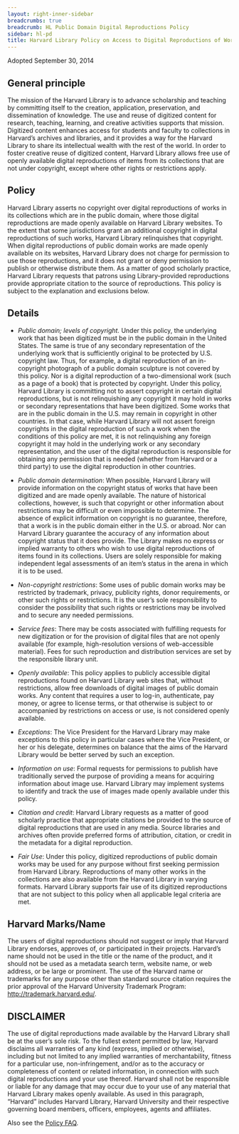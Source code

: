 ```yaml
---
layout: right-inner-sidebar
breadcrumbs: true
breadcrumb: HL Public Domain Digital Reproductions Policy
sidebar: hl-pd
title: Harvard Library Policy on Access to Digital Reproductions of Works in the Public Domain
---
```

<p class="policy-adoption">Adopted September 30, 2014</p>

## General principle

The mission of the Harvard Library is to advance scholarship and teaching by committing itself to the creation, application, preservation, and dissemination of knowledge.  The use and reuse of digitized content for research, teaching, learning, and creative activities supports that mission. Digitized content enhances access for students and faculty to collections in Harvard’s archives and libraries, and it provides a way for the Harvard Library to share its intellectual wealth with the rest of the world.  In order to foster creative reuse of digitized content, Harvard Library allows free use of openly available digital reproductions of items from its collections that are not under copyright, except where other rights or restrictions apply.

## Policy
Harvard Library asserts no copyright over digital reproductions of works in its collections which are in the public domain, where those digital reproductions are made openly available on Harvard Library websites. To the extent that some jurisdictions grant an additional copyright in digital reproductions of such works, Harvard Library relinquishes that copyright.  When digital reproductions of public domain works are made openly available on its websites, Harvard Library does not charge for permission to use those reproductions, and it does not grant or deny permission to publish or otherwise distribute them.  As a matter of good scholarly practice, Harvard Library requests that patrons using Library-provided reproductions provide appropriate citation to the source of reproductions.  This policy is subject to the explanation and exclusions below.

## Details

- <em>Public domain; levels of copyright.</em>  Under this policy, the underlying work that has been digitized must be in the public domain in the United States.  The same is true of any secondary representation of the underlying work that is sufficiently original to be protected by U.S. copyright law.  Thus, for example, a digital reproduction of an in-copyright photograph of a public domain sculpture is not covered by this policy.  Nor is a digital reproduction of a two-dimensional work (such as a page of a book) that is protected by copyright.  Under this policy, Harvard Library is committing not to assert copyright in certain digital reproductions, but is not relinquishing any copyright it may hold in works or secondary representations that have been digitized.  Some works that are in the public domain in the U.S. may remain in copyright in other countries.  In that case, while Harvard Library will not assert foreign copyrights in the digital reproduction of such a work when the conditions of this policy are met, it is not relinquishing any foreign copyright it may hold in the underlying work or any secondary representation, and the user of the digital reproduction is responsible for obtaining any permission that is needed (whether from Harvard or a third party) to use the digital reproduction in other countries.

- <em>Public domain determination</em>:  When possible, Harvard Library will provide information on the copyright status of works that have been digitized and are made openly available.  The nature of historical collections, however, is such that copyright or other information about restrictions may be difficult or even impossible to determine. The absence of explicit information on copyright is no guarantee, therefore, that a work is in the public domain either in the U.S. or abroad.  Nor can Harvard Library guarantee the accuracy of any information about copyright status that it does provide. The Library makes no express or implied warranty to others who wish to use digital reproductions of items found in its collections.  Users are solely responsible for making independent legal assessments of an item’s status in the arena in which it is to be used.

- <em>Non-copyright restrictions</em>:  Some uses of public domain works may be restricted by trademark, privacy, publicity rights, donor requirements, or other such rights or restrictions. It is the user’s sole responsibility to consider the possibility that such rights or restrictions may be involved and to secure any needed permissions.

- <em>Service fees</em>: There may be costs associated with fulfilling requests for new digitization or for the provision of digital files that are not openly available (for example, high-resolution versions of web-accessible material).  Fees for such reproduction and distribution services are set by the responsible library unit.

- <em>Openly available</em>: This policy applies to publicly accessible digital reproductions found on Harvard Library web sites that, without restrictions, allow free downloads of digital images of public domain works.  Any content that requires a user to log-in, authenticate, pay money, or agree to license terms, or that otherwise is subject to or accompanied by restrictions on access or use, is not considered openly available.

- <em>Exceptions</em>:  The Vice President for the Harvard Library may make exceptions to this policy in particular cases where the Vice President, or her or his delegate, determines on balance that the aims of the Harvard Library would be better served by such an exception.

- <em>Information on use</em>: Formal requests for permissions to publish have traditionally served the purpose of providing a means for acquiring information about image use. Harvard Library may implement systems to identify and track the use of images made openly available under this policy.

- <em>Citation and credit</em>: Harvard Library requests as a matter of good scholarly practice that appropriate citations be provided to the source of digital reproductions that are used in any media.  Source libraries and archives often provide preferred forms of attribution, citation, or credit in the metadata for a digital reproduction.

- <em>Fair Use</em>: Under this policy, digitized reproductions of public domain works may be used for any purpose without first seeking permission from Harvard Library.  Reproductions of many other works in the collections are also available from the Harvard Library in varying formats. Harvard Library supports fair use of its digitized reproductions that are not subject to this policy when all applicable legal criteria are met.

## Harvard Marks/Name
The users of digital reproductions should not suggest or imply that Harvard Library endorses, approves of, or participated in their projects. Harvard’s name should not be used in the title or the name of the product, and it should not be used as a metadata search term, website name, or web address, or be large or prominent.  The use of the Harvard name or trademarks for any purpose other than standard source citation requires the prior approval of the Harvard University Trademark Program: <a href="http://trademark.harvard.edu/" title="http://trademark.harvard.edu/">http://trademark.harvard.edu/</a>.

## DISCLAIMER
The use of digital reproductions made available by the Harvard Library shall be at the user’s sole risk. To the fullest extent permitted by law, Harvard disclaims all warranties of any kind (express, implied or otherwise), including but not limited to any implied warranties of merchantability, fitness for a particular use, non-infringement, and/or as to the accuracy or completeness of content or related information, in connection with such digital reproductions and your use thereof. Harvard shall not be responsible or liable for any damage that may occur due to your use of any material that Harvard Library makes openly available. As used in this paragraph, “Harvard” includes Harvard Library, Harvard University and their respective governing board members, officers, employees, agents and affiliates.</p>

Also see the <a href="#">Policy FAQ</a>.
